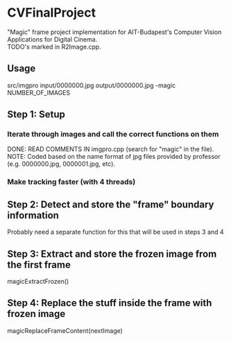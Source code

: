 # CVFinalProject
"Magic" frame project implementation for AIT-Budapest's Computer Vision Applications for Digital Cinema.  
TODO's marked in R2Image.cpp.
## Usage
src/imgpro input/0000000.jpg output/0000000.jpg -magic NUMBER_OF_IMAGES
## Step 1: Setup
### Iterate through images and call the correct functions on them
DONE: READ COMMENTS IN imgpro.cpp (search for "magic" in the file).  
NOTE: Coded based on the name format of jpg files provided by professor (e.g. 0000000.jpg, 0000001.jpg, etc).  
### Make tracking faster (with 4 threads)
## Step 2: Detect and store the "frame" boundary information
Probably need a separate function for this that will be used in steps 3 and 4  
## Step 3: Extract and store the frozen image from the first frame
magicExtractFrozen()
## Step 4: Replace the stuff inside the frame with frozen image 
magicReplaceFrameContent(nextImage)
